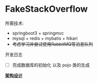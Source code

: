 # FakeStackOverflow

所需技术:

* springboot3 + springmvc
* mysql + redis + mybatis + hikari
* ~~考虑学习并尝试使用RabbitMQ等消息队列~~

开发日志

* [ ]  完成数据库的初始化 以及 pojo 类的生成



[](https://)

[**架构设计**](doc/fundamental.md)
